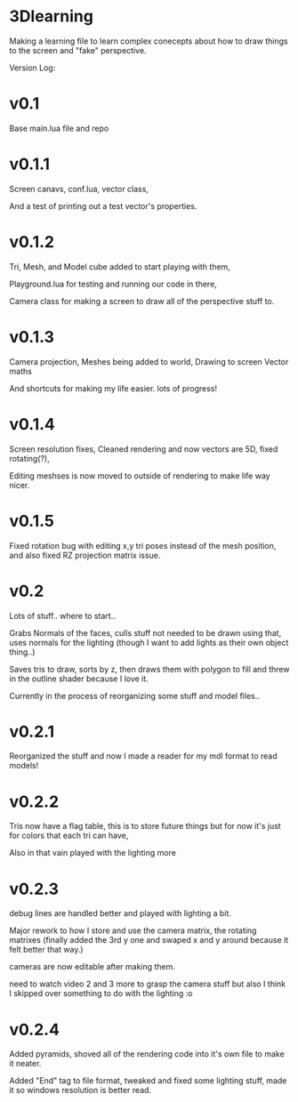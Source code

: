 # 3Dlearning

Making a learning file to learn complex conecepts about how to draw things to the screen and
"fake" perspective.

Version Log:

# v0.1
Base main.lua file and repo

# v0.1.1
Screen canavs, conf.lua, vector class,

And a test of printing out a test vector's properties.

# v0.1.2
Tri, Mesh, and Model cube added to start playing with them,

Playground.lua for testing and running our code in there,

Camera class for making a screen to draw all of the perspective stuff to.

# v0.1.3
Camera projection, Meshes being added to world, Drawing to screen Vector maths

And shortcuts for making my life easier. lots of progress!

# v0.1.4
Screen resolution fixes, Cleaned rendering and now vectors are 5D, fixed rotating(?),

Editing meshses is now moved to outside of rendering to make life way nicer.

# v0.1.5
Fixed rotation bug with editing x,y tri poses instead of the mesh position, and also fixed RZ projection matrix issue.

# v0.2
Lots of stuff.. where to start..

Grabs Normals of the faces, culls stuff not needed to be drawn using that, uses normals for the lighting (though I want to add lights as their own object thing..)

Saves tris to draw, sorts by z, then draws them with polygon to fill and threw in the outline shader because I love it.

Currently in the process of reorganizing some stuff and model files..

# v0.2.1
Reorganized the stuff and now I made a reader for my mdl format to read models!

# v0.2.2
Tris now have a flag table, this is to store future things but for now it's just for colors that each tri can have,

Also in that vain played with the lighting more

# v0.2.3
debug lines are handled better and played with lighting a bit.

Major rework to how I store and use the camera matrix, the rotating matrixes (finally added the 3rd y one
and swaped x and y around because it felt better that way.)

cameras are now editable after making them.

need to watch video 2 and 3 more to
grasp the camera stuff but also I think I skipped over something to do with the lighting :o

# v0.2.4
Added pyramids, shoved all of the rendering code into it's own file to make it neater.

Added "End" tag to file format, tweaked and fixed some lighting stuff, made it so windows resolution is better read.
